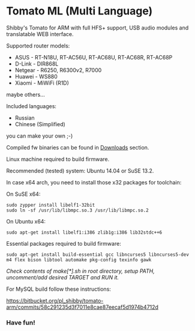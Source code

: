 # Tomato ML (Multi Language) #

Shibby's Tomato for ARM with full HFS+ support,
USB audio modules and translatable WEB interface.

Supported router models:

* ASUS - RT-N18U, RT-AC56U, RT-AC68U, RT-AC68R, RT-AC68P
* D-Link - DIR868L
* Netgear - R6250, R6300v2, R7000
* Huawei - WS880
* Xiaomi - MiWiFi (R1D)

maybe others...

Included languages:

* Russian
* Chinese (Simplified)

you can make your own ;-)

Compiled fw binaries can be found in [Downloads](https://bitbucket.org/tsynik/tomato-arm/downloads) section.

Linux machine required to build firmware.

Recommended (tested) system:  Ubuntu 14.04 or SuSE 13.2.

In case x64 arch, you need to install those x32 packages for toolchain:

On SuSE x64:
```
sudo zypper install libelf1-32bit
sudo ln -sf /usr/lib/libmpc.so.3 /usr/lib/libmpc.so.2
```
On Ubuntu x64:
```
sudo apt-get install libelf1:i386 zlib1g:i386 lib32stdc++6
```
Essential packages required to build firmware:
```
sudo apt-get install build-essential gcc libncurses5 libncurses5-dev m4 flex bison libtool automake pkg-config texinfo gawk
```
*Check contents of make[\*].sh in root directory, setup PATH, uncomment/add desired TARGET and RUN it.*

For MySQL build follow these instructions:

https://bitbucket.org/pl_shibby/tomato-arm/commits/58c291235d3f7011e8cae87eecaf5d1974b4712d

### Have fun! ###
